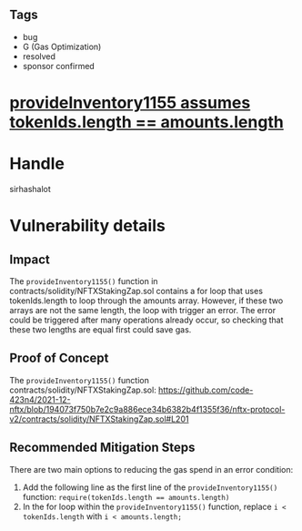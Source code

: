 ## Tags

- bug
- G (Gas Optimization)
- resolved
- sponsor confirmed

# [provideInventory1155 assumes tokenIds.length == amounts.length](https://github.com/code-423n4/2021-12-nftx-findings/issues/117) 

# Handle

sirhashalot


# Vulnerability details

## Impact

The `provideInventory1155()` function in contracts/solidity/NFTXStakingZap.sol contains a for loop that uses tokenIds.length to loop through the amounts array. However, if these two arrays are not the same length, the loop with trigger an error. The error could be triggered after many operations already occur, so checking that these two lengths are equal first could save gas.

## Proof of Concept

The `provideInventory1155()` function contracts/solidity/NFTXStakingZap.sol:
https://github.com/code-423n4/2021-12-nftx/blob/194073f750b7e2c9a886ece34b6382b4f1355f36/nftx-protocol-v2/contracts/solidity/NFTXStakingZap.sol#L201

## Recommended Mitigation Steps

There are two main options to reducing the gas spend in an error condition:
1. Add the following line as the first line of the `provideInventory1155()` function:
`require(tokenIds.length == amounts.length)`
2. In the for loop within the `provideInventory1155()` function, replace `i < tokenIds.length` with `i < amounts.length;`


